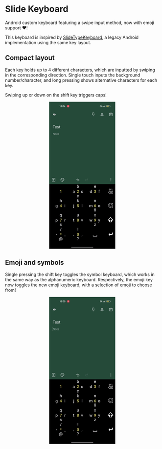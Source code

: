 # Slide Keyboard

Android custom keyboard featuring a swipe input method, now with emoji support :heart:!

This keyboard is inspired by [SlideTypeKeyboard](https://github.com/LatinSuD/slidetypekeyboard), a legacy Android implementation using the same key layout.

## Compact layout

Each key holds up to 4 different characters, which are inputted by swiping in the corresponding direction.
Single touch inputs the background number/character, and long pressing shows alternative characters for each key.

Swiping up or down on the shift key triggers caps!

<p align="center">
    <img src=".readme/keyboard.gif" alt="Keyboard usage example"/>
</p>

## Emoji and symbols

Single pressing the shift key toggles the symbol keyboard, which works in the same way as the alphanumeric keyboard. Respectively, the emoji key now toggles the new emoji keyboard, with a selection of emoji to choose from!

<p align="center">
    <img src=".readme/symbolKeyboard.gif" alt="Keyboard usage example"/>
</p>